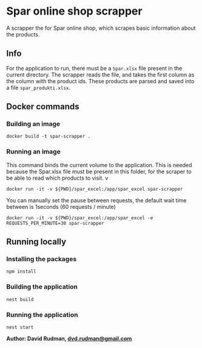 # Spar online shop scrapper

A scrapper the for Spar online shop, which scrapes basic information about the products.

## Info

For the application to run, there must be a `Spar.xlsx` file present in the current directory. The scrapper reads the file, and takes the first column as the column with the
product ids. These products are parsed and saved into a file `spar_produkti.xlsx`.

## Docker commands

### Building an image
```shell
docker build -t spar-scrapper .
```
### Running an image
This command binds the current volume to the application. This is needed because the Spar.xlsx file must be present in this folder, for the scraper to be
able to read which products to visit. v
```shell
docker run -it -v ${PWD}/spar_excel:/app/spar_excel spar-scrapper
```

You can manually set the pause between requests, the default wait time between is 1seconds (60 requests / minute)
```shell
docker run -it -v ${PWD}/spar_excel:/app/spar_excel -e REQUESTS_PER_MINUTE=30 spar-scrapper 
```

## Running locally

### Installing the packages
```shell
npm install
```

### Building the application
```shell
nest build
```

### Running the application
```shell
nest start
```


**Author: David Rudman, dvd.rudman@gmail.com**
